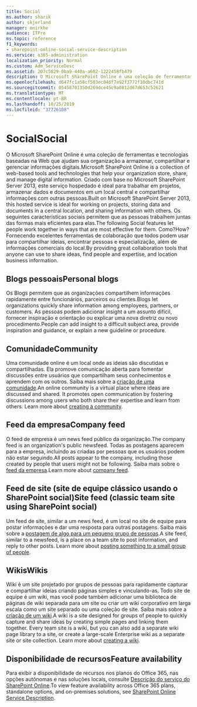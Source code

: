 ```yaml
---
title: Social
ms.author: sharik
author: skjerland
manager: mnirkhe
audience: ITPro
ms.topic: reference
f1_keywords:
- sharepoint-online-social-service-description
ms.service: o365-administration
localization_priority: Normal
ms.custom: Adm_ServiceDesc
ms.assetid: 207c5829-0ba9-440a-a602-1222458fb479
description: O Microsoft SharePoint Online é uma coleção de ferramentas e tecnologias baseadas na Web que ajudam sua organização a armazenar, compartilhar e gerenciar informações digitais. Criado com base no Microsoft SharePoint Server 2013, este serviço hospedado é ideal para trabalhar em projetos, armazenar dados e documentos em um local central e compartilhar informações com outras pessoas.
ms.openlocfilehash: d647fc1a58cf503ec046f7e92f3772f10dbc741d
ms.sourcegitcommit: 05458701350d269dce45c9a0812d67d653c52621
ms.translationtype: MT
ms.contentlocale: pt-BR
ms.lasthandoff: 10/25/2019
ms.locfileid: "37726108"
---
```

# <a name="social"></a><span data-ttu-id="fe59a-104">Social</span><span class="sxs-lookup"><span data-stu-id="fe59a-104">Social</span></span>

<span data-ttu-id="fe59a-105">O Microsoft SharePoint Online é uma coleção de ferramentas e tecnologias baseadas na Web que ajudam sua organização a armazenar, compartilhar e gerenciar informações digitais.</span><span class="sxs-lookup"><span data-stu-id="fe59a-105">Microsoft SharePoint Online is a collection of web-based tools and technologies that help your organization store, share, and manage digital information.</span></span> <span data-ttu-id="fe59a-106">Criado com base no Microsoft SharePoint Server 2013, este serviço hospedado é ideal para trabalhar em projetos, armazenar dados e documentos em um local central e compartilhar informações com outras pessoas.</span><span class="sxs-lookup"><span data-stu-id="fe59a-106">Built on Microsoft SharePoint Server 2013, this hosted service is ideal for working on projects, storing data and documents in a central location, and sharing information with others.</span></span> <span data-ttu-id="fe59a-107">Os seguintes características sociais permitem que as pessoas trabalhem juntas das formas mais eficientes para elas.</span><span class="sxs-lookup"><span data-stu-id="fe59a-107">The following Social features let people work together in ways that are most effective for them.</span></span> <span data-ttu-id="fe59a-108">Como?</span><span class="sxs-lookup"><span data-stu-id="fe59a-108">How?</span></span> <span data-ttu-id="fe59a-109">Fornecendo excelentes ferramentas de colaboração que todos podem usar para compartilhar ideias, encontrar pessoas e especialização, além de informações comerciais do local.</span><span class="sxs-lookup"><span data-stu-id="fe59a-109">By providing great collaboration tools that anyone can use to share ideas, find people and expertise, and location business information.</span></span> 
  
## <a name="personal-blogs"></a><span data-ttu-id="fe59a-110">Blogs pessoais</span><span class="sxs-lookup"><span data-stu-id="fe59a-110">Personal blogs</span></span>

<span data-ttu-id="fe59a-111">Os Blogs permitem que as organizações compartilhem informações rapidamente entre funcionários, parceiros ou clientes.</span><span class="sxs-lookup"><span data-stu-id="fe59a-111">Blogs let organizations quickly share information among employees, partners, or customers.</span></span> <span data-ttu-id="fe59a-112">As pessoas podem adicionar insight a um assunto difícil, fornecer inspiração e orientação ou explicar uma nova diretriz ou novo procedimento.</span><span class="sxs-lookup"><span data-stu-id="fe59a-112">People can add insight to a difficult subject area, provide inspiration and guidance, or explain a new guideline or procedure.</span></span>
  
## <a name="community"></a><span data-ttu-id="fe59a-113">Comunidade</span><span class="sxs-lookup"><span data-stu-id="fe59a-113">Community</span></span>

<span data-ttu-id="fe59a-p104">Uma comunidade online é um local onde as ideias são discutidas e compartilhadas. Ela promove comunicação aberta para fomentar discussões entre usuários que compartilham seus conhecimentos e aprendem com os outros. Saiba mais sobre a [criação de uma comunidade](https://go.microsoft.com/fwlink/p/?LinkId=271061).</span><span class="sxs-lookup"><span data-stu-id="fe59a-p104">An online community is a virtual place where ideas are discussed and shared. It promotes open communication by fostering discussions among users who both share their expertise and learn from others. Learn more about [creating a community](https://go.microsoft.com/fwlink/p/?LinkId=271061).</span></span>
  
## <a name="company-feed"></a><span data-ttu-id="fe59a-117">Feed da empresa</span><span class="sxs-lookup"><span data-stu-id="fe59a-117">Company feed</span></span>

<span data-ttu-id="fe59a-118">O feed de empresa é um news feed público da organização.</span><span class="sxs-lookup"><span data-stu-id="fe59a-118">The company feed is an organization's public newsfeed.</span></span> <span data-ttu-id="fe59a-119">Todas as postagens aparecem para a empresa, incluindo as criadas por pessoas que os usuários podem não estar seguindo.</span><span class="sxs-lookup"><span data-stu-id="fe59a-119">All posts appear to the company, including those created by people that users might not be following.</span></span> <span data-ttu-id="fe59a-120">Saiba mais sobre o [feed da empresa](https://support.office.com/article/D1A6A747-5789-498F-9DB5-C5692A9C9559).</span><span class="sxs-lookup"><span data-stu-id="fe59a-120">Learn more about [company feed](https://support.office.com/article/D1A6A747-5789-498F-9DB5-C5692A9C9559).</span></span>
  
## <a name="site-feed-classic-team-site-using-sharepoint-social"></a><span data-ttu-id="fe59a-121">Feed de site (site de equipe clássico usando o SharePoint social)</span><span class="sxs-lookup"><span data-stu-id="fe59a-121">Site feed (classic team site using SharePoint social)</span></span>

<span data-ttu-id="fe59a-p106">Um feed de site, similar a um news feed, é um local no site de equipe para postar informações e dar uma resposta para outras postagens. Saiba mais sobre a [postagem de algo para um pequeno grupo de pessoas](https://go.microsoft.com/fwlink/p/?LinkId=271071).</span><span class="sxs-lookup"><span data-stu-id="fe59a-p106">A site feed, similar to a newsfeed, is a place on a team site to post information, and reply to other posts. Learn more about [posting something to a small group of people](https://go.microsoft.com/fwlink/p/?LinkId=271071).</span></span>
  
## <a name="wikis"></a><span data-ttu-id="fe59a-124">Wikis</span><span class="sxs-lookup"><span data-stu-id="fe59a-124">Wikis</span></span>

<span data-ttu-id="fe59a-p107">Wiki é um site projetado por grupos de pessoas para rapidamente capturar e compartilhar ideias criando páginas simples e vinculando-as. Todo site de equipe é um wiki, mas você pode também adicionar uma biblioteca de páginas de wiki separada para um site ou criar um wiki corporativo em larga escala como um site separado ou uma coleção de site. Saiba mais sobre a [criação de um wiki](https://go.microsoft.com/fwlink/p/?LinkId=271358).</span><span class="sxs-lookup"><span data-stu-id="fe59a-p107">A wiki is a site designed for groups of people to quickly capture and share ideas by creating simple pages and linking them together. Every team site is a wiki, but you can also add a separate wiki page library to a site, or create a large-scale Enterprise wiki as a separate site or site collection. Learn more about [creating a wiki](https://go.microsoft.com/fwlink/p/?LinkId=271358).</span></span>
  
## <a name="feature-availability"></a><span data-ttu-id="fe59a-128">Disponibilidade de recursos</span><span class="sxs-lookup"><span data-stu-id="fe59a-128">Feature availability</span></span>

<span data-ttu-id="fe59a-129">Para exibir a disponibilidade de recursos nos planos do Office 365, nas opções autônomas e nas soluções locais, consulte [Descrição do serviço do SharePoint Online](sharepoint-online-service-description.md).</span><span class="sxs-lookup"><span data-stu-id="fe59a-129">To view feature availability across Office 365 plans, standalone options, and on-premises solutions, see [SharePoint Online Service Description](sharepoint-online-service-description.md).</span></span>
